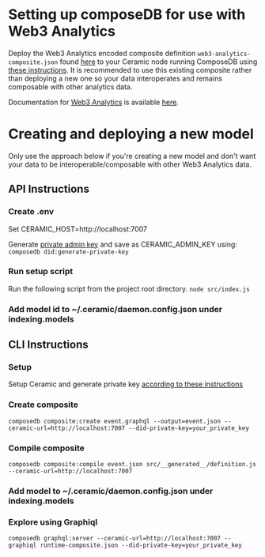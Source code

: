 # Setting up composeDB for use with Web3 Analytics

Deploy the Web3 Analytics encoded composite definition `web3-analytics-composite.json` found [here](https://github.com/andyjagoe/web3-analytics-composedb/blob/main/web3-analytics-composite.json) to your Ceramic node running ComposeDB using [these instructions](https://composedb.js.org/docs/preview/guides/using-composites/deployment). It is recommended to use this existing composite rather than deploying a new one so your data interoperates and remains composable with other analytics data.

Documentation for [Web3 Analytics](http://web3analytics.network/) is available [here](https://web3-analytics.gitbook.io/product-docs/).


# Creating and deploying a new model
Only use the approach below if you're creating a new model and don't want your data to be interoperable/composable with other Web3 Analytics data.

## API Instructions

### Create .env
Set CERAMIC_HOST=http://localhost:7007

Generate [private admin key](https://composedb.js.org/docs/0.3.x/configuration#generating-a-did-private-key) and save as CERAMIC_ADMIN_KEY using:
`composedb did:generate-private-key`

### Run setup script
Run the following script from the project root directory.
`node src/index.js`

### Add model id to ~/.ceramic/daemon.config.json under indexing.models 


## CLI Instructions

### Setup
Setup Ceramic and generate private key [according to these instructions](https://composedb.js.org/docs/0.3.x/configuration#generating-a-did-private-key)

### Create composite
`composedb composite:create event.graphql --output=event.json --ceramic-url=http://localhost:7007 --did-private-key=your_private_key`

### Compile composite
`composedb composite:compile event.json src/__generated__/definition.js --ceramic-url=http://localhost:7007`

### Add model to ~/.ceramic/daemon.config.json under indexing.models 

### Explore using Graphiql
`composedb graphql:server --ceramic-url=http://localhost:7007 --graphiql runtime-composite.json --did-private-key=your_private_key`

